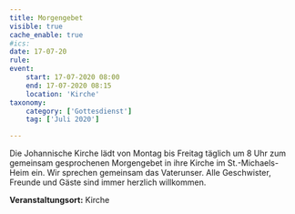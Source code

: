 ```yaml
---
title: Morgengebet
visible: true
cache_enable: true
#ics: 
date: 17-07-20
rule: 
event:
	start: 17-07-2020 08:00
	end: 17-07-2020 08:15
	location: 'Kirche'
taxonomy:
	category: ['Gottesdienst']
	tag: ['Juli 2020']

---
```

Die Johannische Kirche lädt von Montag bis Freitag täglich um 8 Uhr zum gemeinsam gesprochenen Morgengebet in ihre Kirche im St.-Michaels-Heim ein. Wir sprechen gemeinsam das Vaterunser. Alle Geschwister, Freunde und Gäste sind immer herzlich willkommen.



**Veranstaltungsort:** Kirche

